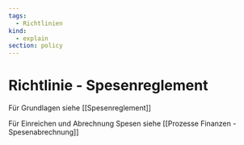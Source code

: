 ```yaml
---
tags:
  - Richtlinien
kind:
  - explain
section: policy
---
```


# Richtlinie - Spesenreglement

Für Grundlagen siehe [[Spesenreglement]]

Für Einreichen und Abrechnung Spesen siehe [[Prozesse Finanzen - Spesenabrechnung]]
